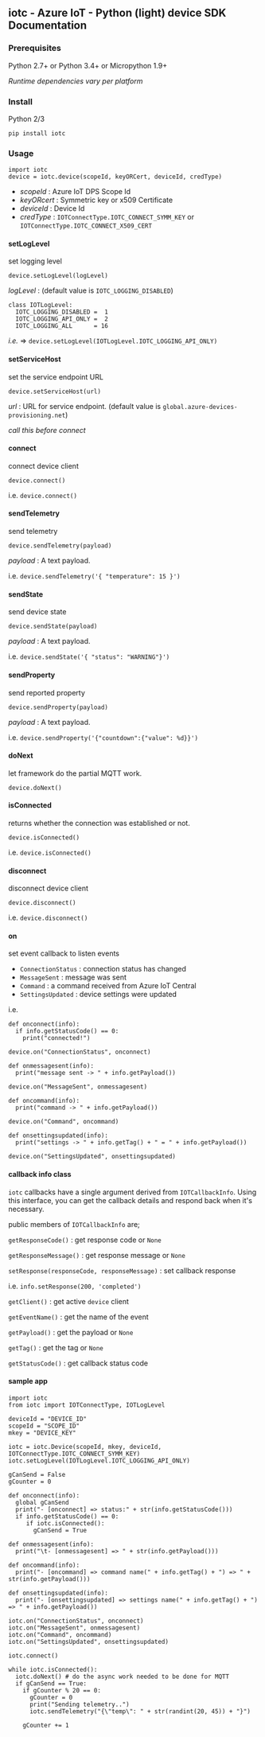 ## iotc - Azure IoT - Python (light) device SDK Documentation

### Prerequisites

Python 2.7+ or Python 3.4+ or Micropython 1.9+

*Runtime dependencies vary per platform*

### Install

Python 2/3
```
pip install iotc
```

### Usage

```
import iotc
device = iotc.device(scopeId, keyORCert, deviceId, credType)
```

- *scopeId*    : Azure IoT DPS Scope Id
- *keyORcert*  : Symmetric key or x509 Certificate
- *deviceId*   : Device Id
- *credType*   : `IOTConnectType.IOTC_CONNECT_SYMM_KEY` or `IOTConnectType.IOTC_CONNECT_X509_CERT`

#### setLogLevel
set logging level
```
device.setLogLevel(logLevel)
```

*logLevel*   : (default value is `IOTC_LOGGING_DISABLED`)
```
class IOTLogLevel:
  IOTC_LOGGING_DISABLED =  1
  IOTC_LOGGING_API_ONLY =  2
  IOTC_LOGGING_ALL      = 16
```

*i.e.* => `device.setLogLevel(IOTLogLevel.IOTC_LOGGING_API_ONLY)`

#### setServiceHost
set the service endpoint URL
```
device.setServiceHost(url)
```

*url*    : URL for service endpoint. (default value is `global.azure-devices-provisioning.net`)

*call this before connect*

#### connect
connect device client

```
device.connect()
```

i.e. `device.connect()`

#### sendTelemetry
send telemetry

```
device.sendTelemetry(payload)
```

*payload*  : A text payload.

i.e. `device.sendTelemetry('{ "temperature": 15 }')`

#### sendState
send device state

```
device.sendState(payload)
```

*payload*  : A text payload.

i.e. `device.sendState('{ "status": "WARNING"}')`

#### sendProperty
send reported property

```
device.sendProperty(payload)
```

*payload*  : A text payload.

i.e. `device.sendProperty('{"countdown":{"value": %d}}')`

#### doNext
let framework do the partial MQTT work.

```
device.doNext()
```

#### isConnected
returns whether the connection was established or not.

```
device.isConnected()
```

i.e. `device.isConnected()`

#### disconnect
disconnect device client

```
device.disconnect()
```

i.e. `device.disconnect()`

#### on
set event callback to listen events

- `ConnectionStatus` : connection status has changed
- `MessageSent`      : message was sent
- `Command`          : a command received from Azure IoT Central
- `SettingsUpdated`  : device settings were updated

i.e.
```
def onconnect(info):
  if info.getStatusCode() == 0:
    print("connected!")

device.on("ConnectionStatus", onconnect)
```

```
def onmessagesent(info):
  print("message sent -> " + info.getPayload())

device.on("MessageSent", onmessagesent)
```

```
def oncommand(info):
  print("command -> " + info.getPayload())

device.on("Command", oncommand)
```

```
def onsettingsupdated(info):
  print("settings -> " + info.getTag() + " = " + info.getPayload())

device.on("SettingsUpdated", onsettingsupdated)
```

#### callback info class

`iotc` callbacks have a single argument derived from `IOTCallbackInfo`.
Using this interface, you can get the callback details and respond back when it's necessary.

public members of `IOTCallbackInfo` are;

`getResponseCode()` : get response code or `None`

`getResponseMessage()` : get response message or `None`

`setResponse(responseCode, responseMessage)` : set callback response

i.e. `info.setResponse(200, 'completed')`

`getClient()` : get active `device` client

`getEventName()` : get the name of the event

`getPayload()` : get the payload or `None`

`getTag()` : get the tag or `None`

`getStatusCode()` : get callback status code

#### sample app

```
import iotc
from iotc import IOTConnectType, IOTLogLevel

deviceId = "DEVICE_ID"
scopeId = "SCOPE_ID"
mkey = "DEVICE_KEY"

iotc = iotc.Device(scopeId, mkey, deviceId, IOTConnectType.IOTC_CONNECT_SYMM_KEY)
iotc.setLogLevel(IOTLogLevel.IOTC_LOGGING_API_ONLY)

gCanSend = False
gCounter = 0

def onconnect(info):
  global gCanSend
  print("- [onconnect] => status:" + str(info.getStatusCode()))
  if info.getStatusCode() == 0:
     if iotc.isConnected():
       gCanSend = True

def onmessagesent(info):
  print("\t- [onmessagesent] => " + str(info.getPayload()))

def oncommand(info):
  print("- [oncommand] => command name(" + info.getTag() + ") => " + str(info.getPayload()))

def onsettingsupdated(info):
  print("- [onsettingsupdated] => settings name(" + info.getTag() + ") => " + info.getPayload())

iotc.on("ConnectionStatus", onconnect)
iotc.on("MessageSent", onmessagesent)
iotc.on("Command", oncommand)
iotc.on("SettingsUpdated", onsettingsupdated)

iotc.connect()

while iotc.isConnected():
  iotc.doNext() # do the async work needed to be done for MQTT
  if gCanSend == True:
    if gCounter % 20 == 0:
      gCounter = 0
      print("Sending telemetry..")
      iotc.sendTelemetry("{\"temp\": " + str(randint(20, 45)) + "}")

    gCounter += 1
```